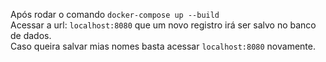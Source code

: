Após rodar o comando `docker-compose up --build` </br>
Acessar a url: `localhost:8080` que um novo registro irá ser salvo no banco de dados. </br>
Caso queira salvar mias nomes basta acessar `localhost:8080` novamente.
